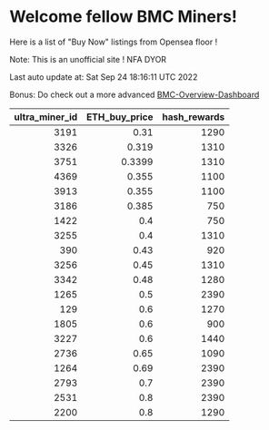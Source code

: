 # Welcome fellow BMC Miners!
Here is a list of "Buy Now" listings from Opensea floor !

Note: This is an unofficial site ! NFA DYOR

Last auto update at: Sat Sep 24 18:16:11 UTC 2022

Bonus: Do check out a more advanced [BMC-Overview-Dashboard](https://dune.com/defifunk/BMC-Overview-Dashboard)


|   ultra_miner_id |   ETH_buy_price |   hash_rewards |
|-----------------:|----------------:|---------------:|
|             3191 |          0.31   |           1290 |
|             3326 |          0.319  |           1310 |
|             3751 |          0.3399 |           1310 |
|             4369 |          0.355  |           1100 |
|             3913 |          0.355  |           1100 |
|             3186 |          0.385  |            750 |
|             1422 |          0.4    |            750 |
|             3255 |          0.4    |           1310 |
|              390 |          0.43   |            920 |
|             3256 |          0.45   |           1310 |
|             3342 |          0.48   |           1280 |
|             1265 |          0.5    |           2390 |
|              129 |          0.6    |           1270 |
|             1805 |          0.6    |            900 |
|             3227 |          0.6    |           1440 |
|             2736 |          0.65   |           1090 |
|             1264 |          0.69   |           2390 |
|             2793 |          0.7    |           2390 |
|             2531 |          0.8    |           2390 |
|             2200 |          0.8    |           1290 |